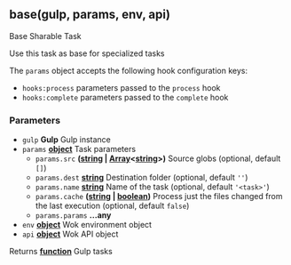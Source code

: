 <!-- Generated by documentation.js. Update this documentation by updating the source code. -->

## base(gulp, params, env, api)

Base Sharable Task

Use this task as base for specialized tasks

The `params` object accepts the following hook configuration keys:

-   `hooks:process` parameters passed to the `process` hook
-   `hooks:complete` parameters passed to the `complete` hook

### Parameters

-   `gulp` **Gulp** Gulp instance
-   `params` **[object][1]** Task parameters
    -   `params.src` **([string][2] \| [Array][3]&lt;[string][2]>)** Source globs (optional, default `[]`)
    -   `params.dest` **[string][2]** Destination folder (optional, default `''`)
    -   `params.name` **[string][2]** Name of the task (optional, default `'<task>'`)
    -   `params.cache` **([string][2] \| [boolean][4])** Process just the files changed from the last execution (optional, default `false`)
    -   `params.params` **...any** 
-   `env` **[object][1]** Wok environment object
-   `api` **[object][1]** Wok API object

Returns **[function][5]** Gulp tasks

[1]: https://developer.mozilla.org/docs/Web/JavaScript/Reference/Global_Objects/Object

[2]: https://developer.mozilla.org/docs/Web/JavaScript/Reference/Global_Objects/String

[3]: https://developer.mozilla.org/docs/Web/JavaScript/Reference/Global_Objects/Array

[4]: https://developer.mozilla.org/docs/Web/JavaScript/Reference/Global_Objects/Boolean

[5]: https://developer.mozilla.org/docs/Web/JavaScript/Reference/Statements/function
